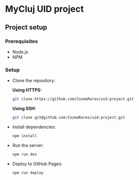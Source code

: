 # MyCluj UID project

## Project setup

### Prerequisites

- Node.js
- NPM

### Setup

- Clone the repository:

  **Using HTTPS:**

  ```bash
  git clone https://github.com/CozmaRares/uid-project.git
  ```

  **Using SSH:**

  ```bash
  git clone git@github.com:CozmaRares/uid-project.git
  ```

- Install dependencies:

  ```bash
  npm install
  ```

- Run the server:

  ```bash
  npm run dev
  ```

- Deploy to GitHub Pages:

  ```bash
  npm run deploy
  ```
